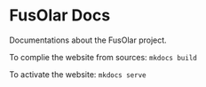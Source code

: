 # FusOlar Docs
Documentations about the FusOlar project.

To complie the website from sources:
`mkdocs build`

To activate the website:
`mkdocs serve`